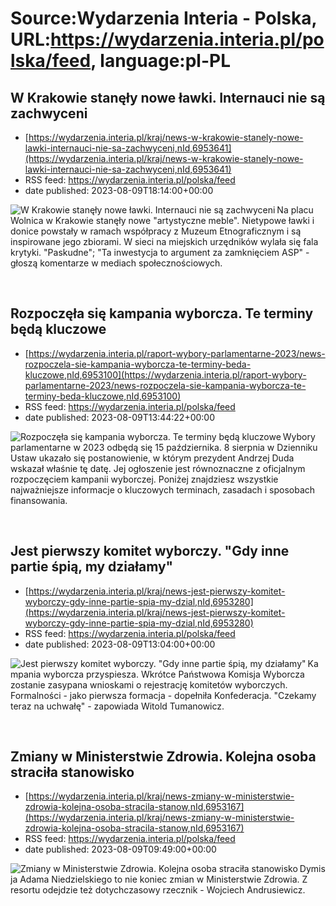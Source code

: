 # Source:Wydarzenia Interia - Polska, URL:https://wydarzenia.interia.pl/polska/feed, language:pl-PL

## W Krakowie stanęły nowe ławki. Internauci nie są zachwyceni
 - [https://wydarzenia.interia.pl/kraj/news-w-krakowie-stanely-nowe-lawki-internauci-nie-sa-zachwyceni,nId,6953641](https://wydarzenia.interia.pl/kraj/news-w-krakowie-stanely-nowe-lawki-internauci-nie-sa-zachwyceni,nId,6953641)
 - RSS feed: https://wydarzenia.interia.pl/polska/feed
 - date published: 2023-08-09T18:14:00+00:00

<p><a href="https://wydarzenia.interia.pl/kraj/news-w-krakowie-stanely-nowe-lawki-internauci-nie-sa-zachwyceni,nId,6953641"><img align="left" alt="W Krakowie stanęły nowe ławki. Internauci nie są zachwyceni" src="https://i.iplsc.com/w-krakowie-stanely-nowe-lawki-internauci-nie-sa-zachwyceni/000HIH6A8Y6YE225-C321.jpg" /></a>Na placu Wolnica w Krakowie stanęły nowe &quot;artystyczne meble&quot;. Nietypowe ławki i donice powstały w ramach współpracy z Muzeum Etnograficznym i są inspirowane jego zbiorami. W sieci na miejskich urzędników wylała się fala krytyki. &quot;Paskudne&quot;; &quot;Ta inwestycja to argument za zamknięciem ASP&quot; - głoszą komentarze w mediach społecznościowych.</p><br clear="all" />

## Rozpoczęła się kampania wyborcza. Te terminy będą kluczowe
 - [https://wydarzenia.interia.pl/raport-wybory-parlamentarne-2023/news-rozpoczela-sie-kampania-wyborcza-te-terminy-beda-kluczowe,nId,6953100](https://wydarzenia.interia.pl/raport-wybory-parlamentarne-2023/news-rozpoczela-sie-kampania-wyborcza-te-terminy-beda-kluczowe,nId,6953100)
 - RSS feed: https://wydarzenia.interia.pl/polska/feed
 - date published: 2023-08-09T13:44:22+00:00

<p><a href="https://wydarzenia.interia.pl/raport-wybory-parlamentarne-2023/news-rozpoczela-sie-kampania-wyborcza-te-terminy-beda-kluczowe,nId,6953100"><img align="left" alt="Rozpoczęła się kampania wyborcza. Te terminy będą kluczowe" src="https://i.iplsc.com/rozpoczela-sie-kampania-wyborcza-te-terminy-beda-kluczowe/000GXV4TBHI431WG-C321.jpg" /></a>Wybory parlamentarne w 2023 odbędą się 15 października. 8 sierpnia w Dzienniku Ustaw ukazało się postanowienie, w którym prezydent Andrzej Duda wskazał właśnie tę datę. Jej ogłoszenie jest równoznaczne z oficjalnym rozpoczęciem kampanii wyborczej. Poniżej znajdziesz wszystkie najważniejsze informacje o kluczowych terminach, zasadach i sposobach finansowania.</p><br clear="all" />

## Jest pierwszy komitet wyborczy. "Gdy inne partie śpią, my działamy"
 - [https://wydarzenia.interia.pl/kraj/news-jest-pierwszy-komitet-wyborczy-gdy-inne-partie-spia-my-dzial,nId,6953280](https://wydarzenia.interia.pl/kraj/news-jest-pierwszy-komitet-wyborczy-gdy-inne-partie-spia-my-dzial,nId,6953280)
 - RSS feed: https://wydarzenia.interia.pl/polska/feed
 - date published: 2023-08-09T13:04:00+00:00

<p><a href="https://wydarzenia.interia.pl/kraj/news-jest-pierwszy-komitet-wyborczy-gdy-inne-partie-spia-my-dzial,nId,6953280"><img align="left" alt="Jest pierwszy komitet wyborczy. &quot;Gdy inne partie śpią, my działamy&quot;" src="https://i.iplsc.com/jest-pierwszy-komitet-wyborczy-gdy-inne-partie-spia-my-dzial/000HIF98G9XXUGP9-C321.jpg" /></a>Kampania wyborcza przyspiesza. Wkrótce Państwowa Komisja Wyborcza zostanie zasypana wnioskami o rejestrację komitetów wyborczych. Formalności - jako pierwsza formacja - dopełniła Konfederacja. &quot;Czekamy teraz na uchwałę&quot; - zapowiada Witold Tumanowicz.</p><br clear="all" />

## Zmiany w Ministerstwie Zdrowia. Kolejna osoba straciła stanowisko
 - [https://wydarzenia.interia.pl/kraj/news-zmiany-w-ministerstwie-zdrowia-kolejna-osoba-stracila-stanow,nId,6953167](https://wydarzenia.interia.pl/kraj/news-zmiany-w-ministerstwie-zdrowia-kolejna-osoba-stracila-stanow,nId,6953167)
 - RSS feed: https://wydarzenia.interia.pl/polska/feed
 - date published: 2023-08-09T09:49:00+00:00

<p><a href="https://wydarzenia.interia.pl/kraj/news-zmiany-w-ministerstwie-zdrowia-kolejna-osoba-stracila-stanow,nId,6953167"><img align="left" alt="Zmiany w Ministerstwie Zdrowia. Kolejna osoba straciła stanowisko" src="https://i.iplsc.com/zmiany-w-ministerstwie-zdrowia-kolejna-osoba-stracila-stanow/000GDJY75Q92KQ0P-C321.jpg" /></a>Dymisja Adama Niedzielskiego to nie koniec zmian w Ministerstwie Zdrowia. Z resortu odejdzie też dotychczasowy rzecznik - Wojciech Andrusiewicz. </p><br clear="all" />

